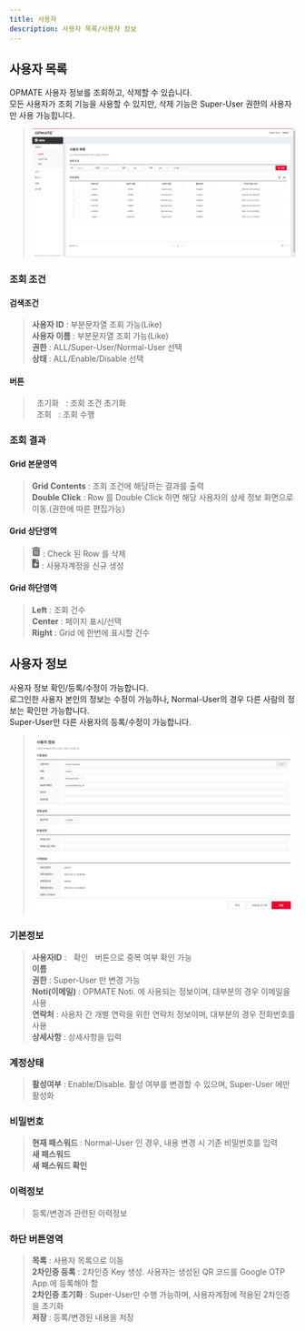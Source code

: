 ```yaml
---
title: 사용자
description: 사용자 목록/사용자 정보
---
```


<link rel="stylesheet" type="text/css" href="../css/opme.css">

<!-- Defined -->
[user-lst]: img/user-lst.png
[user-dtl]: img/user-dtl.png
[ico-del]: img/icon/ico-del.png
[ico-add]: img/icon/ico-add.png  

## 사용자 목록
OPMATE 사용자 정보를 조회하고, 삭제할 수 있습니다.  
모든 사용자가 조회 기능을 사용할 수 있지만, 삭제 기능은 Super-User 권한의 사용자만 사용 가능힙니다.

>![사용자 목록][user-lst]

### 조회 조건

#### 검색조건
>**사용자 ID** : 부분문자열 조회 가능(Like)   
**사용자 이름** : 부분문자열 조회 가능(Like)  
**권한** : ALL/Super-User/Normal-User 선택  
**상태** : ALL/Enable/Disable 선택  

#### 버튼
><kbd class="btn-gray">&nbsp;초기화&nbsp;</kbd> : 조회 조건 초기화  
<kbd class="btn-red">&nbsp;조회&nbsp;</kbd> : 조회 수행  
 
### 조회 결과

#### Grid 본문영역
>**Grid Contents** : 조회 조건에 해당하는 결과를 출력    
**Double Click** : Row 를 Double Click 하면 해당 사용자의 상세 정보 화면으로 이동.(권한에 따른 편집가능)  
 
#### Grid 상단영역  
> ![삭제][ico-del] : Check 된 Row 를 삭제     
![추가/등록][ico-add] : 사용자계정을 신규 생성  
 
#### Grid 하단영역
>**Left** : 조회 건수  
**Center** : 페이지 표시/선택  
**Right** : Grid 에 한번에 표시할 건수  


## 사용자 정보
사용자 정보 확인/등록/수정이 가능합니다.  
로그인한 사용자 본인의 정보는 수정이 가능하나, Normal-User의 경우 다른 사람의 정보는 확인만 가능합니다.  
Super-User만 다른 사용자의 등록/수정이 가능합니다.  

>![사용자 정보][user-dtl]
 
### 기본정보
>**사용자ID** : <kbd class="btn-gray">&nbsp;확인&nbsp;</kbd> 버튼으로 중복 여부 확인 가능    
**이름**  
**권한** : Super-User 만 변경 가능   
**Noti(이메일)** : OPMATE Noti. 에 사용되는 정보이며, 대부분의 경우 이메일을 사용   
**연락처** : 사용자 간 개별 연락을 위한 연락처 정보이며, 대부분의 경우 전화번호를 사용  
**상세사항** : 상세사항을 입력  

### 계정상태
>**활성여부** : Enable/Disable. 활성 여부를 변경할 수 있으며, Super-User 에만 활성화  

### 비밀번호
>**현재 패스워드** : Normal-User 인 경우, 내용 변경 시 기존 비밀번호를 입력   
**새 패스워드**   
**새 패스워드 확인**  

### 이력정보
> 등록/변경과 관련된 이력정보

### 하단 버튼영역
> **목록** : 사용자 목록으로 이동  
> **2차인증 등록** : 2차인증 Key 생성. 사용자는 생성된 QR 코드를 Google OTP App.에 등록해야 함  
> **2차인증 초기화** : Super-User만 수행 가능하며, 사용자계정에 적용된 2차인증을 초기화  
> **저장** : 등록/변경된 내용을 저장  
 
 